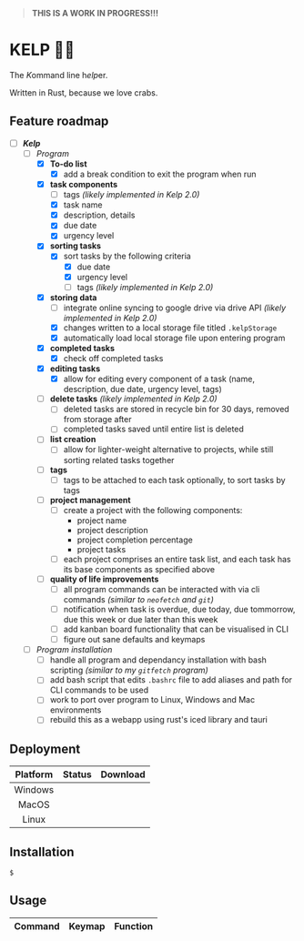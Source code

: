 > **THIS IS A WORK IN PROGRESS!!!**

# KELP 🌿🌊

The *K*ommand line h*elp*er.

Written in Rust, because we love crabs.

## Feature roadmap

* [ ] ***Kelp***
    * [ ] *Program*
        * [x] **To-do list**
            * [x] add a break condition to exit the program when run
        * [x] **task components**
            * [ ] tags *(likely implemented in Kelp 2.0)*
            * [x] task name
            * [x] description, details
            * [x] due date
            * [x] urgency level
        * [x] **sorting tasks**
            * [x] sort tasks by the following criteria
                * [x] due date
                * [x] urgency level
                * [ ] tags *(likely implemented in Kelp 2.0)*
        * [x] **storing data**
            * [ ] integrate online syncing to google drive via drive API *(likely implemented in Kelp 2.0)*
            * [x] changes written to a local storage file titled `.kelpStorage`
            * [x] automatically load local storage file upon entering program
        * [x] **completed tasks**
            * [x] check off completed tasks
        * [x] **editing tasks**
            * [x] allow for editing every component of a task (name, description, due date, urgency level, tags)
        * [ ] **delete tasks** *(likely implemented in Kelp 2.0)*
            * [ ] deleted tasks are stored in recycle bin for 30 days, removed from storage after
            * [ ] completed tasks saved until entire list is deleted 
        * [ ] **list creation**
            * [ ] allow for lighter-weight alternative to projects, while still sorting related tasks together
        * [ ] **tags**
            * [ ] tags to be attached to each task optionally, to sort tasks by tags
        * [ ] **project management**
            * [ ] create a project with the following components:
                * project name
                * project description
                * project completion percentage
                * project tasks
            * [ ] each project comprises an entire task list, and each task has its base components as specified above
        * [ ] **quality of life improvements**
            * [ ] all program commands can be interacted with via cli commands *(similar to `neofetch` and `git`)*
            * [ ] notification when task is overdue, due today, due tommorrow, due this week or due later than this week
            * [ ] add kanban board functionality that can be visualised in CLI
            * [ ] figure out sane defaults and keymaps
    * [ ] *Program installation*
        * [ ] handle all program and dependancy installation with bash scripting *(similar to my `gitfetch` program)*
        * [ ] add bash script that edits `.bashrc` file to add aliases and path for CLI commands to be used
        * [ ] work to port over program to Linux, Windows and Mac environments
        * [ ] rebuild this as a webapp using rust's iced library and tauri

## Deployment 

| Platform | Status | Download |
| :---: | :---: | :---: |
| Windows | | 
| MacOS | |
| Linux | |

## Installation

```console
$
```

## Usage

| Command | Keymap | Function |
| :---: | :---: | :---: |
